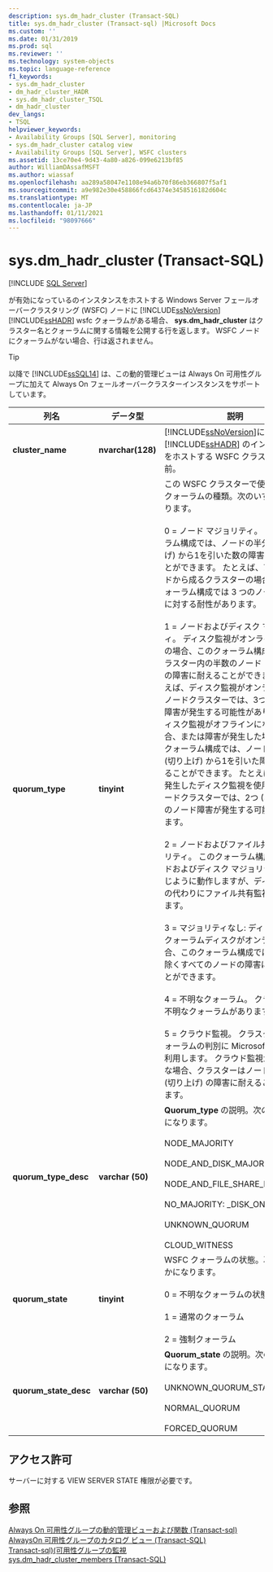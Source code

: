 ```yaml
---
description: sys.dm_hadr_cluster (Transact-SQL)
title: sys.dm_hadr_cluster (Transact-sql) |Microsoft Docs
ms.custom: ''
ms.date: 01/31/2019
ms.prod: sql
ms.reviewer: ''
ms.technology: system-objects
ms.topic: language-reference
f1_keywords:
- sys.dm_hadr_cluster
- dm_hadr_cluster_HADR
- sys.dm_hadr_cluster_TSQL
- dm_hadr_cluster
dev_langs:
- TSQL
helpviewer_keywords:
- Availability Groups [SQL Server], monitoring
- sys.dm_hadr_cluster catalog view
- Availability Groups [SQL Server], WSFC clusters
ms.assetid: 13ce70e4-9d43-4a80-a826-099e6213bf85
author: WilliamDAssafMSFT
ms.author: wiassaf
ms.openlocfilehash: aa289a58047e1108e94a6b70f86eb366807f5af1
ms.sourcegitcommit: a9e982e30e458866fcd64374e3458516182d604c
ms.translationtype: MT
ms.contentlocale: ja-JP
ms.lasthandoff: 01/11/2021
ms.locfileid: "98097666"
---
```

# <a name="sysdm_hadr_cluster-transact-sql"></a>sys.dm_hadr_cluster (Transact-SQL)
[!INCLUDE [SQL Server](../../includes/applies-to-version/sqlserver.md)]

  が有効になっているのインスタンスをホストする Windows Server フェールオーバークラスタリング (WSFC) ノードに [!INCLUDE[ssNoVersion](../../includes/ssnoversion-md.md)] [!INCLUDE[ssHADR](../../includes/sshadr-md.md)] wsfc クォーラムがある場合、 **sys.dm_hadr_cluster** はクラスター名とクォーラムに関する情報を公開する行を返します。 WSFC ノードにクォーラムがない場合、行は返されません。  
 > [!TIP]
 > 以降で [!INCLUDE[ssSQL14](../../includes/sssql14-md.md)] は、この動的管理ビューは Always On 可用性グループに加えて Always On フェールオーバークラスターインスタンスをサポートしています。

|列名|データ型|説明|  
|-----------------|---------------|-----------------|  
|**cluster_name**|**nvarchar(128)**|[!INCLUDE[ssNoVersion](../../includes/ssnoversion-md.md)]に対応した [!INCLUDE[ssHADR](../../includes/sshadr-md.md)] のインスタンスをホストする WSFC クラスターの名前。|  
|**quorum_type**|**tinyint**|この WSFC クラスターで使用されるクォーラムの種類。次のいずれかになります。<br /><br /> 0 = ノード マジョリティ。 このクォーラム構成では、ノードの半分 (切り上げ) から1を引いた数の障害に耐えることができます。 たとえば、7 つのノードから成るクラスターの場合、このクォーラム構成では 3 つのノードの障害に対する耐性があります。<br /><br /> 1 = ノードおよびディスク マジョリティ。 ディスク監視がオンラインのままの場合、このクォーラム構成では、クラスター内の半数のノード (切り上げ) の障害に耐えることができます。 たとえば、ディスク監視がオンラインの6ノードクラスターでは、3つのノード障害が発生する可能性があります。 ディスク監視がオフラインになった場合、または障害が発生した場合、このクォーラム構成では、ノードの半分 (切り上げ) から1を引いた障害に耐えることができます。 たとえば、障害が発生したディスク監視を使用する6ノードクラスターでは、2つ (3-1 = 2) のノード障害が発生する可能性があります。<br /><br /> 2 = ノードおよびファイル共有マジョリティ。 このクォーラム構成は "ノードおよびディスク マジョリティ" と同じように動作しますが、ディスク監視の代わりにファイル共有監視を使用します。<br /><br /> 3 = マジョリティなし: ディスクのみ。 クォーラムディスクがオンラインの場合、このクォーラム構成では、1つを除くすべてのノードの障害に耐えることができます。<br /><br /> 4 = 不明なクォーラム。 クラスターに不明なクォーラムがあります。<br /><br /> 5 = クラウド監視。 クラスターは、クォーラムの判別に Microsoft Azure を利用します。 クラウド監視が利用可能な場合、クラスターはノードの半分 (切り上げ) の障害に耐えることができます。|  
|**quorum_type_desc**|**varchar (50)**|**Quorum_type** の説明。次のいずれかになります。<br /><br /> NODE_MAJORITY<br /><br /> NODE_AND_DISK_MAJORITY<br /><br /> NODE_AND_FILE_SHARE_MAJORITY<br /><br /> NO_MAJORITY: _DISK_ONLY <br /><br /> UNKNOWN_QUORUM <br /><br /> CLOUD_WITNESS|  
|**quorum_state**|**tinyint**|WSFC クォーラムの状態。次のいずれかになります。<br /><br /> 0 = 不明なクォーラムの状態<br /><br /> 1 = 通常のクォーラム<br /><br /> 2 = 強制クォーラム|  
|**quorum_state_desc**|**varchar (50)**|**Quorum_state** の説明。次のいずれかになります。<br /><br /> UNKNOWN_QUORUM_STATE<br /><br /> NORMAL_QUORUM<br /><br /> FORCED_QUORUM|  
  
## <a name="permissions"></a>アクセス許可  
 サーバーに対する VIEW SERVER STATE 権限が必要です。  
  
## <a name="see-also"></a>参照  
 [Always On 可用性グループの動的管理ビューおよび関数 &#40;Transact-sql&#41;](../../relational-databases/system-dynamic-management-views/always-on-availability-groups-dynamic-management-views-functions.md)   
 [AlwaysOn 可用性グループのカタログ ビュー &#40;Transact-SQL&#41;](../../relational-databases/system-catalog-views/always-on-availability-groups-catalog-views-transact-sql.md)   
 [Transact-sql&#41;&#40;可用性グループの監視 ](../../database-engine/availability-groups/windows/monitor-availability-groups-transact-sql.md)   
 [sys.dm_hadr_cluster_members &#40;Transact-SQL&#41;](../../relational-databases/system-dynamic-management-views/sys-dm-hadr-cluster-members-transact-sql.md)  
  
  
